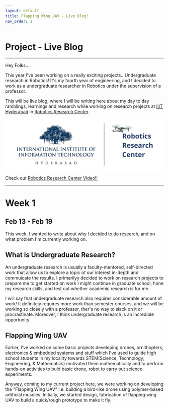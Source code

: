 ```yaml
---
layout: default
title: Flapping Wing UAV - Live Blog!
nav_order: 1
---
```

# **Project - Live Blog**

---

Hey Folks….

This year I've been working on a really exciting projects.. Undergraduate research in Robotics! It's my fourth year of engineering, and I decided to work as a undergraduate researcher in Robotics under the supervision of a professor.



This will be live blog, where I will be writing here about my day to day ramblings, learnings and research while working on research projects at [IIIT Hyderabad](https://www.iiit.ac.in/) in [Robotics Research Center](https://robotics.iiit.ac.in/).

![IIITH-RRC banner](/assets/images/iiith-rrc.jpg)

Check out [Robotics Research Center Video!!](https://youtu.be/aaA5NVIKEa8)

---
# Week 1 
Feb 13 - Feb 19
---

This week, I wanted to write about why I decided to do research, and on what problem I'm currently working on.

## What is Undergraduate Research?

An undergraduate research is usually a faculty-mentored, self-directed work that allow us to explore a topic of our interest in-depth and commuicate the results. I primarilyy decided to work on research projects to prepare me to get started on work I might continue in graduate school, hone my research skills, and test out whether academic research is for me.

I will say that undergraduate research also requires considerable amount of work! It definitely requires more work than semester courses, and we will be working so closely with a professor, ther's no way to slack on it or procrastinate. Moreover, I think undergraduate research is an incredible opportunity.

## Flapping Wing UAV

Earlier,  I've worked on some basic projects developing drones, ornithopters, electronics & embedded systems and stuff which I've used to guide high school students in my locality towards STEM(Science, Technology, Engineering, & Mathematics) motivated them mathematically and to perform hands-on activities to buld basic drone, robot to carry out science experiments.

Anyway, coming to my current project here, we were working on developing the "Flapping Wing UAV" i.e. building a bird-like drone using polymer-based artificial muscles. Initially, we started design, fabrication of flapping wing UAV to build a quick/rough prototype to make it fly.
